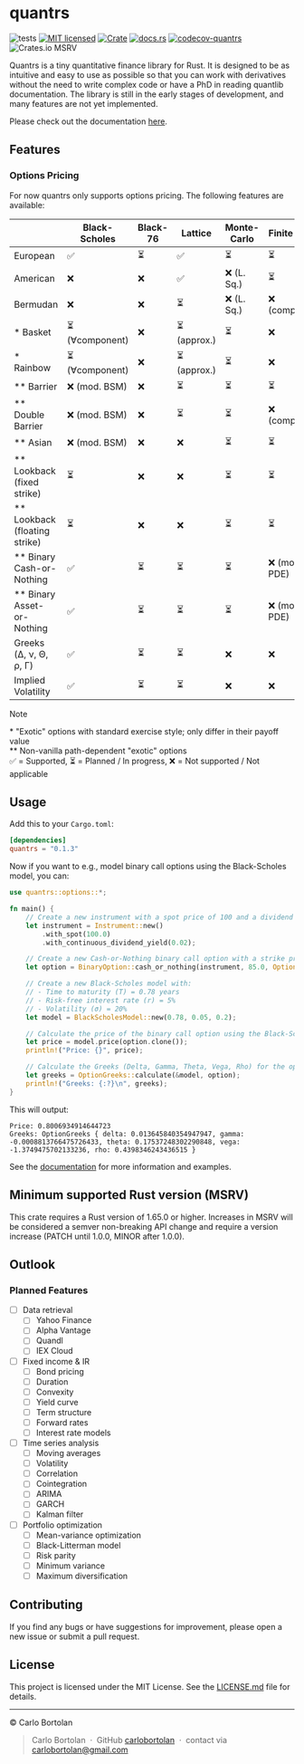# quantrs

![tests][actions-test-badge]
[![MIT licensed][license-badge]](./LICENSE.md)
[![Crate][crates-badge]][crates-url]
[![docs.rs][docsrs-badge]][docs-url]
[![codecov-quantrs][codecov-badge]][codecov-url]
![Crates.io MSRV][crates-msrv-badge]

[actions-test-badge]: https://github.com/carlobortolan/quantrs/actions/workflows/ci.yml/badge.svg
[crates-badge]: https://img.shields.io/crates/v/quantrs.svg
[crates-url]: https://crates.io/crates/quantrs
[license-badge]: https://img.shields.io/badge/license-MIT-blue.svg
[docsrs-badge]: https://img.shields.io/docsrs/quantrs
[docs-url]: https://docs.rs/quantrs/*/quantrs
[codecov-badge]: https://codecov.io/gh/carlobortolan/quantrs/graph/badge.svg?token=NJ4HW3OQFY
[codecov-url]: https://codecov.io/gh/carlobortolan/quantrs
[crates-msrv-badge]: https://img.shields.io/crates/msrv/quantrs

Quantrs is a tiny quantitative finance library for Rust.
It is designed to be as intuitive and easy to use as possible so that you can work with derivatives without the need to write complex code or have a PhD in reading quantlib documentation.
The library is still in the early stages of development, and many features are not yet implemented.

Please check out the documentation [here][docs-url].

## Features

### Options Pricing

For now quantrs only supports options pricing. The following features are available:

|                                 | Black-Scholes   | Black-76 | Lattice      | Monte-Carlo | Finite Diff   | Heston |
| ------------------------------- | --------------- | -------- | ------------ | ----------- | ------------- | ------ |
| European                        | ✅              | ⏳       | ✅           | ⏳          | ⏳            | ⏳     |
| American                        | ❌              | ❌       | ✅           | ❌ (L. Sq.) | ⏳            | ❌     |
| Bermudan                        | ❌              | ❌       | ⏳           | ❌ (L. Sq.) | ❌ (complex)  | ❌     |
| \* Basket                       | ⏳ (∀component) | ❌       | ⏳ (approx.) | ⏳          | ❌            | ❌     |
| \* Rainbow                      | ⏳ (∀component) | ❌       | ⏳ (approx.) | ⏳          | ❌            | ❌     |
| \*\* Barrier                    | ❌ (mod. BSM)   | ❌       | ⏳           | ⏳          | ⏳            | ⏳     |
| \*\* Double Barrier             | ❌ (mod. BSM)   | ❌       | ⏳           | ⏳          | ❌ (complex)  | ⏳     |
| \*\* Asian                      | ❌ (mod. BSM)   | ❌       | ❌           | ⏳          | ⏳            | ⏳     |
| \*\* Lookback (fixed strike)    | ⏳              | ❌       | ❌           | ⏳          | ⏳            | ⏳     |
| \*\* Lookback (floating strike) | ⏳              | ❌       | ❌           | ⏳          | ⏳            | ⏳     |
| \*\* Binary Cash-or-Nothing     | ✅              | ⏳       | ⏳           | ⏳          | ❌ (mod. PDE) | ⏳     |
| \*\* Binary Asset-or-Nothing    | ✅              | ⏳       | ⏳           | ⏳          | ❌ (mod. PDE) | ⏳     |
| Greeks (Δ, ν, Θ, ρ, Γ)          | ✅              | ⏳       | ⏳           | ❌          | ❌            | ❌     |
| Implied Volatility              | ✅              | ⏳       | ⏳           | ❌          | ❌            | ❌     |

> [!note]
>
> \* "Exotic" options with standard exercise style; only differ in their payoff value\
> \*\* Non-vanilla path-dependent "exotic" options\
> ✅ = Supported, ⏳ = Planned / In progress, ❌ = Not supported / Not applicable

## Usage

Add this to your `Cargo.toml`:

```toml
[dependencies]
quantrs = "0.1.3"
```

Now if you want to e.g., model binary call options using the Black-Scholes model, you can:

```rust
use quantrs::options::*;

fn main() {
    // Create a new instrument with a spot price of 100 and a dividend yield of 2%
    let instrument = Instrument::new()
        .with_spot(100.0)
        .with_continuous_dividend_yield(0.02);

    // Create a new Cash-or-Nothing binary call option with a strike price of 85
    let option = BinaryOption::cash_or_nothing(instrument, 85.0, OptionType::Call);

    // Create a new Black-Scholes model with:
    // - Time to maturity (T) = 0.78 years
    // - Risk-free interest rate (r) = 5%
    // - Volatility (σ) = 20%
    let model = BlackScholesModel::new(0.78, 0.05, 0.2);

    // Calculate the price of the binary call option using the Black-Scholes model
    let price = model.price(option.clone());
    println!("Price: {}", price);

    // Calculate the Greeks (Delta, Gamma, Theta, Vega, Rho) for the option
    let greeks = OptionGreeks::calculate(&model, option);
    println!("Greeks: {:?}\n", greeks);
}
```

This will output:

```text
Price: 0.8006934914644723
Greeks: OptionGreeks { delta: 0.013645840354947947, gamma: -0.0008813766475726433, theta: 0.17537248302290848, vega: -1.3749475702133236, rho: 0.4398346243436515 }
```

See the [documentation][docs-url] for more information and examples.

## Minimum supported Rust version (MSRV)

This crate requires a Rust version of 1.65.0 or higher. Increases in MSRV will be considered a semver non-breaking API change and require a version increase (PATCH until 1.0.0, MINOR after 1.0.0).

## Outlook

### Planned Features

- [ ] Data retrieval
  - [ ] Yahoo Finance
  - [ ] Alpha Vantage
  - [ ] Quandl
  - [ ] IEX Cloud
- [ ] Fixed income & IR
  - [ ] Bond pricing
  - [ ] Duration
  - [ ] Convexity
  - [ ] Yield curve
  - [ ] Term structure
  - [ ] Forward rates
  - [ ] Interest rate models
- [ ] Time series analysis
  - [ ] Moving averages
  - [ ] Volatility
  - [ ] Correlation
  - [ ] Cointegration
  - [ ] ARIMA
  - [ ] GARCH
  - [ ] Kalman filter
- [ ] Portfolio optimization
  - [ ] Mean-variance optimization
  - [ ] Black-Litterman model
  - [ ] Risk parity
  - [ ] Minimum variance
  - [ ] Maximum diversification

## Contributing

If you find any bugs or have suggestions for improvement, please open a new issue or submit a pull request.

## License

This project is licensed under the MIT License. See the [LICENSE.md](LICENSE.md) file for details.

---

© Carlo Bortolan

> Carlo Bortolan &nbsp;&middot;&nbsp;
> GitHub [carlobortolan](https://github.com/carlobortolan) &nbsp;&middot;&nbsp;
> contact via [carlobortolan@gmail.com](mailto:carlobortolan@gmail.com)
